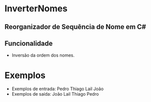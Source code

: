 # InverterNomes
## Reorganizador de Sequência de Nome em C#

## Funcionalidade

- Inversão da ordem dos nomes.

# Exemplos
- Exemplos de entrada:
  Pedro
  Thiago
  Lail
  João
- Exemplos de saída:
  João
  Lail
  Thiago
  Pedro
